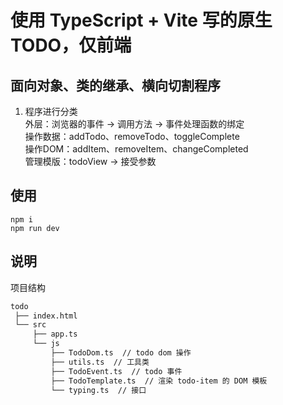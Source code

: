 # 使用 TypeScript + Vite 写的原生 TODO，仅前端

## 面向对象、类的继承、横向切割程序
1. 程序进行分类  
    外层：浏览器的事件 -> 调用方法 -> 事件处理函数的绑定  
    操作数据：addTodo、removeTodo、toggleComplete  
    操作DOM：addItem、removeItem、changeCompleted  
    管理模版：todoView -> 接受参数


## 使用
```shell
npm i
npm run dev
```

## 说明
项目结构
```markdown
todo
 ├── index.html
 └── src
     ├── app.ts
     └── js
         ├── TodoDom.ts  // todo dom 操作
         ├── utils.ts  // 工具类
         ├── TodoEvent.ts  // todo 事件
         ├── TodoTemplate.ts  // 渲染 todo-item 的 DOM 模板
         └── typing.ts  // 接口
```
